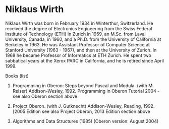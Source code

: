 # Niklaus Wirth
Niklaus Wirth was born in February 1934 in Winterthur, Switzerland. He received the degree of Electronics Engineering from the Swiss Federal Institute of Technology (ETH) in Zurich in 1959, an M.Sc. from Laval University, Canada, in 1960, and a Ph.D. from the University of California at Berkeley in 1963. He was Assistant Professor of Computer Science at Stanford University (1963 - 1967), and then at the University of Zurich. In 1968 he became Professor of Informatics at ETH Zurich. He spent two sabbatical years at the Xerox PARC in California, and he is retired since April 1999.

Books (list)

1. Programming in Oberon: Steps beyond Pascal and Modula. (with M. Reiser) Addison-Wesley, 1992. Programming in Oberon Tutorial 2004 - see also Oberon section above

1. Project Oberon. (with J. Gutknecht) Addison-Wesley, Reading, 1992. [2005 Edition see also Project Oberon, 2013 Edition section above

3. Algorithms and Data Structures (1985) (Oberon version: August 2004)
